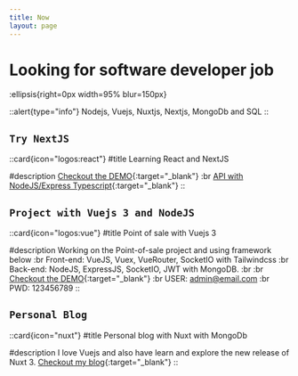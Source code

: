 ```yaml
---
title: Now
layout: page
---
```


# Looking for software developer job

:ellipsis{right=0px width=95% blur=150px}

::alert{type="info"}
Nodejs, Vuejs, Nuxtjs, Nextjs, MongoDb and SQL
::

## `Try NextJS`

::card{icon="logos:react"}
#title
Learning React and NextJS

#description
[Checkout the DEMO](https://todo-api-with-nextjs-mongodb.vercel.app){:target="_blank"} :br
[API with NodeJS/Express Typescript](https://github.com/rithyskun/TODO-API){:target="_blank"}
::

## `Project with Vuejs 3 and NodeJS`

::card{icon="logos:vue"}
#title
Point of sale with Vuejs 3

#description
Working on the Point-of-sale project and using framework below :br
Front-end: VueJS, Vuex, VueRouter, SocketIO with Tailwindcss :br
Back-end: NodeJS, ExpressJS, SocketIO, JWT with MongoDB. :br
:br
[Checkout the DEMO](https://vposapp-staging.netlify.app){:target="_blank"} :br
USER: admin@email.com :br
PWD: 123456789 
::

## `Personal Blog`

::card{icon="nuxt"}
#title
Personal blog with Nuxt with MongoDb

#description
I love Vuejs and also have learn and explore the new release of Nuxt 3.
[Checkout my blog](https://rithyskun-blogs.netlify.app){:target="_blank"}
::
